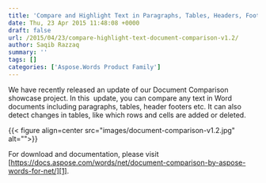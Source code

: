 ```yaml
---
title: 'Compare and Highlight Text in Paragraphs, Tables, Headers, Footers with Document Comparison v1.2'
date: Thu, 23 Apr 2015 11:48:08 +0000
draft: false
url: /2015/04/23/compare-highlight-text-document-comparison-v1.2/
author: Saqib Razzaq
summary: ''
tags: []
categories: ['Aspose.Words Product Family']
---
```


We have recently released an update of our Document Comparison showcase project. In this  update, you can compare any text in Word documents including paragraphs, tables, header footers etc. It can also detect changes in tables, like which rows and cells are added or deleted.



{{< figure align=center src="images/document-comparison-v1.2.jpg" alt="">}}


For download and documentation, please visit [https://docs.aspose.com/words/net/document-comparison-by-aspose-words-for-net/][1].




[1]: https://docs.aspose.com/words/net/document-comparison-by-aspose-words-for-net/




